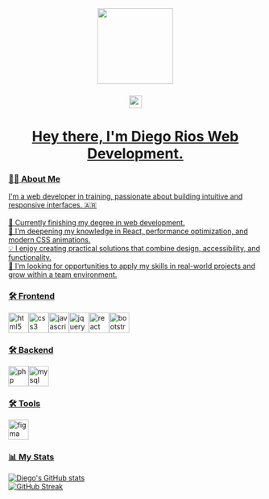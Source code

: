 <div align="center">
  <img height="150" src="https://media.giphy.com/media/M9gbBd9nbDrOTu1Mqx/giphy.gif" />
</div>

###

<div align="center">
  <a href="https://www.linkedin.com/in/Diiegorios46"><img src="https://img.shields.io/static/v1?message=LinkedIn&logo=linkedin&label=&color=0077B5&logoColor=white&labelColor=&style=for-the-badge" height="25" /
  </a>
</div>

###

<h1 align="center">Hey there, I'm Diego Rios Web Development.</h1>

###

<h3 align="left">👨‍💻 About Me</h3>

<p align="left">
I'm a web developer in training, passionate about building intuitive and responsive interfaces. 🇦🇷<br><br>
🔭 Currently finishing my degree in web development.<br>
🌱 I'm deepening my knowledge in React, performance optimization, and modern CSS animations.<br>
💡 I enjoy creating practical solutions that combine design, accessibility, and functionality.<br>
🚀 I'm looking for opportunities to apply my skills in real-world projects and grow within a team environment.
</p>



###

<h3 align="left">🛠️ Frontend</h3>
  <img src="https://cdn.jsdelivr.net/gh/devicons/devicon/icons/html5/html5-original.svg" height="40" alt="html5" /><img src="https://cdn.jsdelivr.net/gh/devicons/devicon/icons/css3/css3-original.svg" height="40" alt="css3" /><img src="https://cdn.jsdelivr.net/gh/devicons/devicon/icons/javascript/javascript-original.svg" height="40" alt="javascript" /><img src="https://cdn.jsdelivr.net/gh/devicons/devicon/icons/jquery/jquery-original.svg" height="40" alt="jquery" /><img src="https://cdn.jsdelivr.net/gh/devicons/devicon/icons/react/react-original.svg" height="40" alt="react" /><img src="https://cdn.jsdelivr.net/gh/devicons/devicon/icons/bootstrap/bootstrap-original.svg" height="40" alt="bootstrap" />
<h3 align="left">🛠️ Backend</h3><img src="https://cdn.jsdelivr.net/gh/devicons/devicon/icons/php/php-original.svg" height="40" alt="php" /><img src="https://cdn.jsdelivr.net/gh/devicons/devicon/icons/mysql/mysql-original-wordmark.svg" height="40" alt="mysql logo" />
<h3 align="left">🛠️ Tools</h3><img src="https://cdn.jsdelivr.net/gh/devicons/devicon/icons/figma/figma-original.svg" height="40" alt="figma" />
<div align="left">

</div>

###

<h3 align="left">📊 My Stats</h3>

<p align="left">
  <img src="https://github-readme-stats.vercel.app/api?username=Diiegorios46&show_icons=true&theme=dark" alt="Diego's GitHub stats" />
  <br />
  <img src="https://github-readme-streak-stats.herokuapp.com?user=Diiegorios46&theme=dark" alt="GitHub Streak" />
</p>
